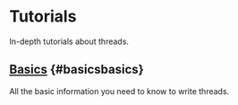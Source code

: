 # Tutorials

In-depth tutorials about threads.

## [Basics](basics) {#basicsbasics}

All the basic information you need to know to write threads.
